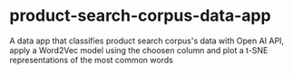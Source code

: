 # product-search-corpus-data-app
A data app that classifies product search corpus's data with Open AI API, apply a Word2Vec model using the choosen column and plot a t-SNE representations of the most common words
